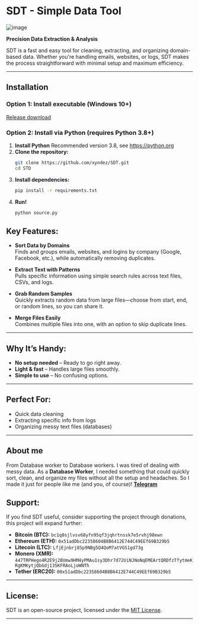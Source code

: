 # SDT - Simple Data Tool
![image](https://github.com/user-attachments/assets/1c07a8d4-d2ea-420a-b163-365b8a91ecfc)


**Precision Data Extraction & Analysis**

SDT is a fast and easy tool for cleaning, extracting, and organizing domain-based data. Whether you're handling emails, websites, or logs, SDT makes the process straightforward with minimal setup and maximum efficiency.

---

## Installation
### Option 1: Install executable (Windows 10+)
[Release download
](https://github.com/xyndez/SDT/archive/refs/heads/main.zip)
### Option 2: Install via Python (requires Python 3.8+)

1. **Install Python**
  Recommended version 3.8, see https://python.org
1. **Clone the repository:**
   ```bash
   git clone https://github.com/xyndez/SDT.git
   cd STD
2. **Install dependencies:**
   ```bash
   pip install -r requirements.txt
3. **Run!** 
   ```bash
   python source.py


## Key Features:

- **Sort Data by Domains**  
  Finds and groups emails, websites, and logins by company (Google, Facebook, etc.), while automatically removing duplicates.

- **Extract Text with Patterns**  
  Pulls specific information using simple search rules across text files, CSVs, and logs.

- **Grab Random Samples**  
  Quickly extracts random data from large files—choose from start, end, or random lines, so you can share it.

- **Merge Files Easily**  
  Combines multiple files into one, with an option to skip duplicate lines.

---

## Why It’s Handy:
- **No setup needed** – Ready to go right away.
- **Light & fast** – Handles large files smoothly.
- **Simple to use** – No confusing options.

---

## Perfect For:
- Quick data cleaning
- Extracting specific info from logs
- Organizing messy text files (databases)

---
## About me
From Database worker to Database workers. 
I was tired of dealing with messy data. As a **Database Worker**, I needed something that could quickly sort, clean, and organize my files without all the setup and headaches. So I made it just for people like me (and you, of course)!
**[Telegram](https://t.me/xyndez)**

## Support:

If you find SDT useful, consider supporting the project through donations, this project will expand further:

- **Bitcoin (BTC):** `bc1q0sjlvsv68yfn95qf3jqhrtnssk7e5rvhj98ewn`
- **Ethereum (ETH):** `0x51adDbc22358604B8B6412E744C49EEf69B329b5`
- **Litecoin (LTC):** `LfjEjnbrj8Sp9NBg5Q4QoM7atVGS1gd73g`
- **Monero (XMR):** `447TRPHego4R2E9j2BUmw9HM4yPMAu1sy3Dhr7d72UiNJNoNqEMEArtQRDfzTfytmeKRgKMKytjQbGdj13SKFRAoLjoWNTh`
- **Tether (ERC20):** `00x51adDbc22358604B8B6412E744C49EEf69B329b5`

---

## License:
SDT is an open-source project, licensed under the [MIT License](https://opensource.org/licenses/MIT).

---
